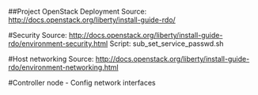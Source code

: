 ##Project OpenStack Deployment
Source: http://docs.openstack.org/liberty/install-guide-rdo/

#Security
Source: http://docs.openstack.org/liberty/install-guide-rdo/environment-security.html
Script: sub_set_service_passwd.sh

#Host networking
Source: http://docs.openstack.org/liberty/install-guide-rdo/environment-networking.html

#Controller node - Config network interfaces

